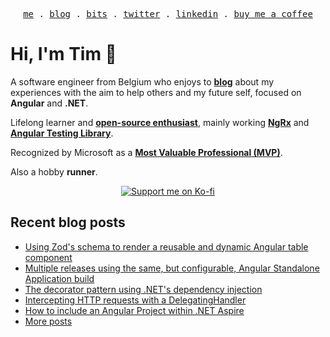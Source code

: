 <p align="center">
<samp>
<a href="https://timdeschryver.dev">me</a> .
<a href="https://timdeschryver.dev/blog">blog</a> .
<a href="https://timdeschryver.dev/bits">bits</a> .
<a href="https://timdeschryver.dev/twitter">twitter</a> .
<a href="https://timdeschryver.dev/linkedin">linkedin</a> .
<a href="https://ko-fi.com/timdeschryver">buy me a coffee</a>
</samp>
</p>

# Hi, I'm Tim 👋

A software engineer from Belgium who enjoys to **[blog](https://timdeschryver.dev/blog)** about
my experiences with the aim to help others and my future self, focused on
**Angular** and **.NET**.

Lifelong learner and **[open-source enthusiast](https://github.com/timdeschryver)**, mainly working **[NgRx](https://ngrx.io/)** and **[Angular Testing Library](https://testing-library.com/docs/angular-testing-library/)**.

Recognized by Microsoft as a **[Most Valuable Professional (MVP)](https://mvp.microsoft.com/en-us/PublicProfile/5004452?fullName=Tim%20Deschryver)**.

Also a hobby **runner**.

<div align="center">
<a href="https://ko-fi.com/timdeschryver">
<img src="https://ko-fi.com/img/githubbutton_sm.svg" alt="Support me on Ko-fi"  />
</a>  
</div>

<!-- prettier-ignore-start -->
<!-- BLOG:START -->

## Recent blog posts

- [Using Zod's schema to render a reusable and dynamic Angular table component](https://timdeschryver.dev/blog/using-zods-schema-to-render-a-reusable-and-dynamic-angular-table-component)
- [Multiple releases using the same, but configurable, Angular Standalone Application build](https://timdeschryver.dev/blog/multiple-releases-using-the-same-but-configurable-angular-standalone-application-build)
- [The decorator pattern using .NET's dependency injection](https://timdeschryver.dev/blog/the-decorator-pattern-using-nets-dependency-injection)
- [Intercepting HTTP requests with a DelegatingHandler](https://timdeschryver.dev/blog/intercepting-http-requests-with-a-delegatinghandler)
- [How to include an Angular Project within .NET Aspire](https://timdeschryver.dev/blog/how-to-include-an-angular-project-within-net-aspire)
- [More posts](https://timdeschryver.dev/blog)

<!-- BLOG:END -->
<!-- prettier-ignore-end -->
